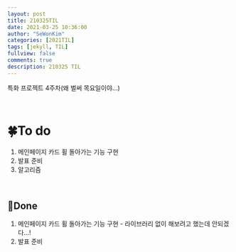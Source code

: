```yaml
---
layout: post
title: 210325TIL 
date: 2021-03-25 10:36:00
author: "SeWonKim"
categories: [2021TIL]
tags: [jekyll, TIL]
fullview: false
comments: true
description: 210325 TIL
---
```


특화 프로젝트 4주차(왜 벌써 목요일이야...)

&nbsp;
&nbsp;

# 🍀To do

1. 메인페이지 카드 휠 돌아가는 기능 구현
2. 발표 준비
3. 알고리즘
   
&nbsp;
&nbsp;

## 🌳Done

1. 메인페이지 카드 휠 돌아가는 기능 구현 - 라이브러리 없이 해보려고 했는데 안되겠다...!
2. 발표 준비
   
&nbsp;
&nbsp;
